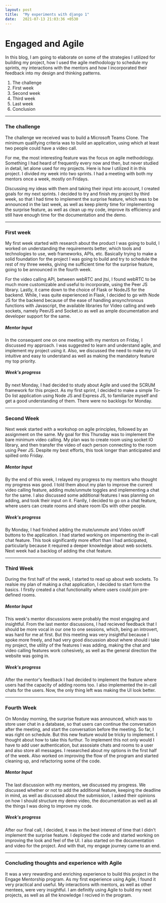 ```yaml
---
layout: post
title:  "My experiments with django 1"
date:   2021-07-13 21:03:36 +0530
---
```

# Engaged and Agile

In this blog, I am going to elaborate on some of the strategies I utilized for building my project, how I used the agile methodology to schedule my sprints, my interactions with the mentors and how I incorporated their feedback into my design and thinking patterns.

1. The challenge 
2. First week
3. Second week
4. Third week
5. Last week
6. Conclusion

<hr>

### The challenge

The challenge we received was to build a Microsoft Teams Clone. The minimum qualifying criteria was to build an application, using which at least two people could have a video call.

For me, the most interesting feature was the focus on agile methodology. Something I had heard of frequently every now and then, but never studied in detail, let alone used for my projects. Here is how I utilized it in this project. I divided my week into two sprints. I had a meeting with both my mentors once a week, mostly on Fridays.

Discussing my ideas with them and taking their input into account, I created goals for my next sprints. I decided to try and finish my project by third week, so that I had time to implement the surprise feature, which was to be announced in the last week, as well as keep plenty time for implementing the surprise feature, as well as clean up my code, improve its efficiency and still have enough time for the documentation and the demo. 

<hr>

### First week
My first week started with research about the product I was going to build, I worked on understanding the requirements better, which tools and technologies to use, web frameworks, APIs, etc. Basically trying to make a solid foundation for the project I was going to build and try to schedule the rest of my three weeks, giving me sufficient time for the surprise feature, going to be announced in the fourth week. 

For the video calling API, between webRTC and jtsi, I found webRTC to be much more customizable and useful to incorporate, using the Peer JS library. Lastly, it came down to the choice of Flask or NodeJS for the backend. While, I was quite experienced in Flask, I decided to go with Node JS for the backend because of the ease of handling ansynchronous functions with Javascript, the available libraries for Video calling and web sockets, namely PeerJS and Socket.io as well as ample documentation and developer support for the same.

##### Mentor Input
In the consequent one on one meeting with my mentors on Friday, I discussed my approach. I was suggested to learn and understand agile, and implement my project using it. Also, we discussed the need to make my UI intuitive and easy to understand as well as making the mandatory feature my top priority.

##### Week's progress
By next Monday, I had decided to study about Agile and used the SCRUM framework for this project. As my first sprint, I decided to make a simple To-Do list application using Node JS and Express JS, to familiarize myself and get a good understanding of them. There were no backlogs for Monday.

<hr>

### Second Week
Next week started with a workshop on agile principles, followed by an assignment on the same. My goal for this Thursday was to implement the bare minimum video calling. My plan was to create room using socket IO library, and then transfer the video of each person connecting to the room using Peer JS. Despite my best efforts, this took longer than anticipated and spilled onto Friday. 

##### Mentor Input
By the end of this week, I relayed my progress to my mentors who thought my progress was good. I told them about my plan to improve the current video calling feature, adding mute/unmute toggles and implementing a chat for the same. I also discussed some additional features I was planning on adding, and took their input on it. Fianlly, I decided to go on a chat feature, where users can create rooms and share room IDs with other people. 

##### Week's progress
By Monday, I had finished adding the mute/unmute and Video on/off buttons to the application. I had started working on impementing the in-call chat feature. This took significantly more effort than I had anticipated, particularly because it required a deeper knowledge about web sockets. Next week had a backlog of adding the chat feature.
<hr>

### Third Week
During the first half of the week, I started to read up about web sockets. To realsie my plan of making a chat application, I decided to start form the basics. I firstly created a chat functionality where users could join pre-defined rooms. 

##### Mentor Input
This week's mentor discussions were probably the most engaging and insightful. From the last mentor discussions, I had recieved feedback that I should be more vocal in our one to one sessions, which, being an introvert, was hard for me at first. But this meeting was very insightful because I spoke more freely, and had very good discussion about where should i take my project, the utility of the features I was adding, making the chat and video calling features work cohesively, as well as the general direction the website was going in. 

##### Week's progress
After the mentor's feedback I had decided to implement the feature where users had the capacity of adding rooms too. I also implemented the in-call chats for the users. Now, the only thing left was making the UI look better.

<hr>

### Fourth Week
On Monday morning, the surprise feature was announced, which was to store user chat in a database, so that users can continue the conversation after the meeting, and start the conversation before the meeting. So far, I was right on schedule. But this new feature would be tricky to implement. I thought about how to take this furthur. To implement this not only would I have to add user authentication, but assosiate chats and rooms to a user and also store all messages. I researched about my options in the first half of the week. Also worked on improving the flow of the program and started cleaning up, and refactoring some of the code.

##### Mentor Input
The last discussion with my mentors, we discussed my progress. We discussed whether or not to add the additional feature, keeping the deadline in mind, as well as discussed about the submission, I asked their opinions on how I should structure my demo video, the documentation as well as all the things I was doing to improve my code.

##### Week's progress
After our final call, I decided, it was in the best interest of time that I didn't implement the surprise feature. I deployed the code and started working on improving the look and feel of the UI. I also started on the documentation and video for the project. And with that, my engage journey came to an end.
<hr>

### Concluding thoughts and experience with Agile

It was a very rewarding and enriching experience to build this project in the Engage Mentorship program. As my first experience using Agile, I found it very practical and useful. My interactions with mentors, as well as other mentees, were very insightful. I am definitly using Agile to build my next projects, as well as all the knowledge I recived in the program.

